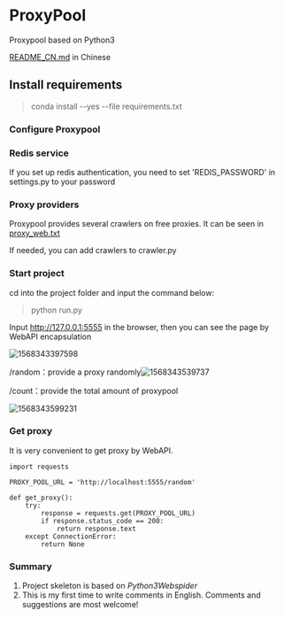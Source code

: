 # ProxyPool
Proxypool based on Python3

[README_CN.md]() in Chinese

## Install requirements
>conda install --yes --file requirements.txt

### Configure Proxypool

### Redis service

If you set up redis authentication, you need to set 'REDIS_PASSWORD' in settings.py to your password

### Proxy providers

Proxypool provides several crawlers on free proxies. It can be seen in [proxy_web.txt](https://github.com/LMFrank/ProxyPool/blob/master/proxy_web.txt)

If needed, you can add crawlers to crawler.py

### Start project

cd into the project folder and input the command below:

>python run.py

Input http://127.0.0.1:5555 in the browser, then you can see the page by WebAPI encapsulation

![1568343397598](C:\Users\62373\AppData\Roaming\Typora\typora-user-images\1568343397598.png)

/random：provide a proxy randomly![1568343539737](C:\Users\62373\AppData\Roaming\Typora\typora-user-images\1568343539737.png)

/count：provide the total amount of proxypool

![1568343599231](C:\Users\62373\AppData\Roaming\Typora\typora-user-images\1568343599231.png)

### Get proxy

It is very convenient to  get proxy by WebAPI. 

```
import requests

PROXY_POOL_URL = 'http://localhost:5555/random'

def get_proxy():
    try:
        response = requests.get(PROXY_POOL_URL)
        if response.status_code == 200:
            return response.text
    except ConnectionError:
        return None
```

### Summary

1. Project skeleton is based on *Python3Webspider*
2. This is my first time to write comments in English. Comments and suggestions are most welcome! 


